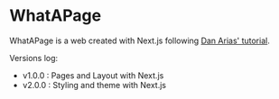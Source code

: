 # WhatAPage

WhatAPage is a web created with Next.js following [Dan Arias' tutorial](https://auth0.com/blog/next-js-practical-introduction-for-react-developers-part-1/).

Versions log:
+ v1.0.0 : Pages and Layout with Next.js
+ v2.0.0 : Styling and theme with Next.js
